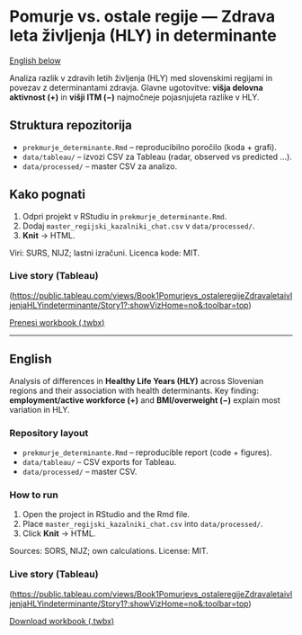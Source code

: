 # Pomurje vs. ostale regije — Zdrava leta življenja (HLY) in determinante
[English below](#english)

Analiza razlik v zdravih letih življenja (HLY) med slovenskimi regijami in povezav z determinantami zdravja.
Glavne ugotovitve: **višja delovna aktivnost (+)** in **višji ITM (−)** najmočneje pojasnjujeta razlike v HLY.

## Struktura repozitorija
- `prekmurje_determinante.Rmd` – reproducibilno poročilo (koda + grafi).
- `data/tableau/` – izvozi CSV za Tableau (radar, observed vs predicted …).
- `data/processed/` –  master CSV za analizo.

## Kako pognati
1. Odpri projekt v RStudiu in `prekmurje_determinante.Rmd`.
2. Dodaj `master_regijski_kazalniki_chat.csv` v `data/processed/`.
3. **Knit** → HTML.

Viri: SURS, NIJZ; lastni izračuni. Licenca kode: MIT.

### Live story (Tableau)
(https://public.tableau.com/views/Book1Pomurjevs_ostaleregijeZdravaletaivljenjaHLYindeterminante/Story1?:showVizHome=no&:toolbar=top)

[Prenesi workbook (.twbx)](tableau/Pomurje_HLY_story.twbx)

---

## English

Analysis of differences in **Healthy Life Years (HLY)** across Slovenian regions and their association with health determinants.
Key finding: **employment/active workforce (+)** and **BMI/overweight (−)** explain most variation in HLY.

### Repository layout
- `prekmurje_determinante.Rmd` – reproducible report (code + figures).
- `data/tableau/` – CSV exports for Tableau.
- `data/processed/` –  master CSV.

### How to run
1. Open the project in RStudio and the Rmd file.
2. Place `master_regijski_kazalniki_chat.csv` into `data/processed/`.
3. Click **Knit** → HTML.

Sources: SORS, NIJZ; own calculations. License: MIT.

### Live story (Tableau)
(https://public.tableau.com/views/Book1Pomurjevs_ostaleregijeZdravaletaivljenjaHLYindeterminante/Story1?:showVizHome=no&:toolbar=top)

[Download workbook (.twbx)](tableau/Pomurje_HLY_story.twbx)
